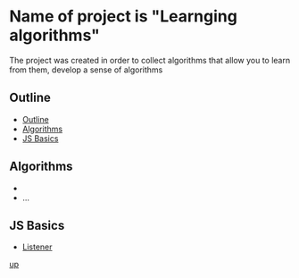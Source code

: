<a id="up"></a>

# Name of project is "Learnging algorithms"
The project was created in order to collect algorithms that allow you to learn from them, develop a sense of algorithms

## Outline
  - [Outline](#outline)
  - [Algorithms](#algorithms)
  - [JS Basics](#js-basics)


## Algorithms
- []()
- ...

## JS Basics
- [Listener](https://github.com/Dimaggio-IT/algorithms/blob/master/listener.js)

[up](#up)
